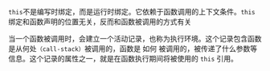 `this`不是编写时绑定，而是运行时绑定。它依赖于函数调用的上下文条件。`this`绑定和函数声明的位置无关，反而和函数被调用的方式有关

当一个函数被调用时，会建立一个活动记录，也称为执行环境。这个记录包含函数是从何处`（call-stack）`被调用的，函数是 如何 被调用的，被传递了什么参数等信息。这个记录的属性之一，就是在函数执行期间将被使用的 `this` 引用。
